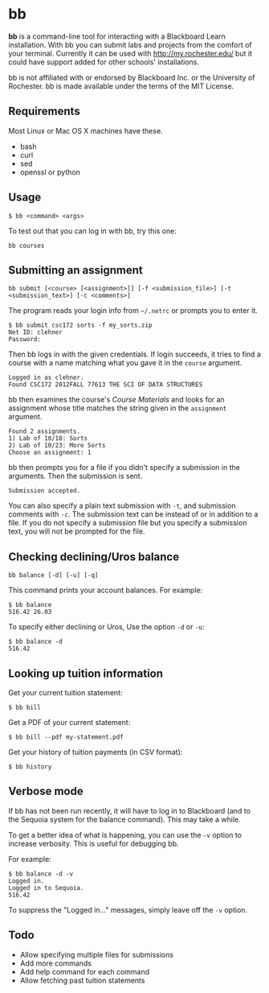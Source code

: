 bb
==

**bb** is a command-line tool for interacting with a Blackboard Learn
installation. With bb you can submit labs and projects from the comfort of your
terminal. Currently it can be used with http://my.rochester.edu/ but it could
have support added for other schools' installations.

bb is not affiliated with or endorsed by Blackboard Inc. or the University of
Rochester. bb is made available under the terms of the MIT License.

Requirements
------------

Most Linux or Mac OS X machines have these.

- bash
- curl
- sed
- openssl or python

Usage
-----

    $ bb <command> <args>

To test out that you can log in with bb, try this one:

    bb courses

Submitting an assignment
------------------------

    bb submit [<course> [<assignment>]] [-f <submission_file>] [-t <submission_text>] [-c <comments>]

The program reads your login info from `~/.netrc` or prompts you
to enter it.

    $ bb submit csc172 sorts -f my_sorts.zip
    Net ID: clehner
    Password:

Then bb logs in with the given credentials. If login succeeds, it tries to
find a course with a name matching what you gave it in the `course` argument.

    Logged in as clehner.
    Found CSC172 2012FALL 77613 THE SCI OF DATA STRUCTURES

bb then examines the course's _Course Materials_ and looks for an assignment
whose title matches the string given in the `assignment` argument.

    Found 2 assignments.
    1) Lab of 10/18: Sorts
    2) Lab of 10/23: More Sorts
    Choose an assignment: 1

bb then prompts you for a file if you didn't specify a submission in the
arguments. Then the submission is sent.

    Submission accepted.

You can also specify a plain text submission with `-t`, and submission comments
with `-c`. The submission text can be instead of or in addition to a file. If
you do not specify a submission file but you specify a submission text, you will
not be prompted for the file.

Checking declining/Uros balance
------------------------------

    bb balance [-d] [-u] [-q]

This command prints your account balances. For example:

    $ bb balance
    516.42 26.03

To specify either declining or Uros, Use the option `-d` or `-u`:

    $ bb balance -d
    516.42

Looking up tuition information
------------------------------

Get your current tuition statement:

    $ bb bill

Get a PDF of your current statement:

    $ bb bill --pdf my-statement.pdf

Get your history of tuition payments (in CSV format):

    $ bb history

Verbose mode
----------

If bb has not been run recently, it will have to log in to Blackboard (and to
the Sequoia system for the balance command). This may take a while.

To get a better idea of what is happening, you can use the `-v` option to increase verbosity. This is useful for debugging bb. 

For example:

    $ bb balance -d -v
    Logged in.
    Logged in to Sequoia.
    516.42

To suppress the "Logged in..." messages, simply leave off the `-v` option.

Todo
----

- Allow specifying multiple files for submissions
- Add more commands
- Add help command for each command
- Allow fetching past tuition statements
